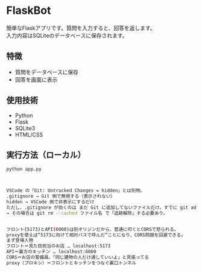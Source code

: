 # FlaskBot
簡単なFlaskアプリです。質問を入力すると、回答を返します。  
入力内容はSQLiteのデータベースに保存されます。


## 特徴
- 質問をデータベースに保存
- 回答を画面に表示

## 使用技術
- Python
- Flask
- SQLite3
- HTML/CSS

## 実行方法（ローカル）

```bash
python app.py



VSCode の「Git: Untracked Changes = hidden」とは別物。
.gitignore → Git 側で無視する（表示されない）
hidden → VSCode 側で非表示にするだけ
ただし、.gitignore が効くのは まだ Git に追加してないファイルだけ。すでに git add やコミットしてるものは、.gitignore に書いても消えない
→ その場合は git rm --cached ファイル名 で「追跡解除」する必要あり。


フロント(5173)とAPI(6060)は別オリジンだから、普通に叩くとCORSで怒られる。
proxyを使えば“5173に向けて相対パスで呼んだ”ことになり、CORS問題を回避できる。
まず登場人物
フロント＝見た目担当のお店 … localhost:5173
API＝裏方のキッチン … localhost:6060
CORS＝お店の警備員。「同じ建物の人だけ通していいよ」と見張ってる
proxy（プロキシ）＝フロントとキッチンをつなぐ裏口トンネル